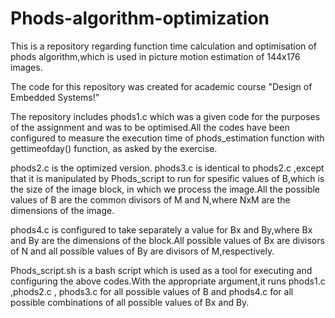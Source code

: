 # Phods-algorithm-optimization

This is a repository regarding function time calculation and optimisation of phods algorithm,which is used in picture motion estimation of 144x176 images.

The code for this repository was created for academic course "Design of Embedded Systems!"

The repository includes phods1.c which was a given code for the purposes of the assignment and was to be optimised.All the codes have been configured to measure the execution time
of phods_estimation function with gettimeofday() function, as asked by the exercise.

phods2.c is the optimized version.
phods3.c is identical to phods2.c ,except that it is manipulated by Phods_script to run for spesific values of B,which is the size of
the image block, in which we process the image.All the possible values of B are the common divisors of M and N,where NxM are the dimensions of the image.

phods4.c is configured to take separately a value for Bx and By,where Bx and By are the dimensions of the block.All possible values of Bx are divisors of N and all possible values of By are divisors of M,respectively.

Phods_script.sh is a bash script which is used as a tool for executing and configuring the above codes.With the appropriate argument,it runs phods1.c ,phods2.c , phods3.c for all possible values of B and phods4.c for all possible combinations of all possible values of Bx and By.
